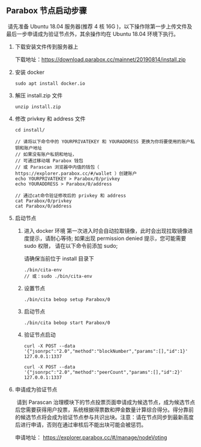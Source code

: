## Parabox 节点启动步骤

​	请先准备 Ubuntu 18.04 服务器(推荐 4 核 16G )，以下操作除第一步上传文件及最后一步申请成为验证节点外，其余操作均在 Ubuntu 18.04 环境下执行。

1. 下载安装文件传到服务器上

   下载地址：<https://download.parabox.cc/mainnet/20190814/install.zip>

2. 安装 docker

   ```
   sudo apt install docker.io
   ```

3. 解压  install.zip 文件

   ```
   unzip install.zip
   ```

4. 修改 privkey 和 address 文件

   ```
   cd install/
   
   // 请将以下命令中的 YOURPRIVATEKEY 和 YOURADDRESS 更换为你将要使用的账户私钥和账户地址
   // 如果没有账户私钥和地址，
   // 可通过移动端 Parabox 钱包 
   // 或 Parascan 浏览器中内值的钱包（ https://explorer.parabox.cc/#/wallet ）创建账户
   echo YOURPRIVATEKEY > Parabox/0/privkey
   echo YOURADDRESS > Parabox/0/address
   
   // 通过cat命令验证修改后的 privkey 和 address 
   cat Parabox/0/privkey
   cat Parabox/0/address
   ```

5. 启动节点

   1. 进入 docker 环境
      第一次进入时会自动拉取镜像，此时会出现拉取镜像进度提示，请耐心等待;
      如果出现 permission denied 提示，您可能需要 sudo 权限， 请在以下命令前添加 sudo;

      请确保当前位于 install 目录下

      ```
      ./bin/cita-env
      // 或：sudo ./bin/cita-env
      ```

   2. 设置节点
      ```
      ./bin/cita bebop setup Parabox/0
      ```

   3. 启动节点
      ```
      ./bin/cita bebop start Parabox/0
      ```

   4. 验证节点启动
      ```
      curl -X POST --data '{"jsonrpc":"2.0","method":"blockNumber","params":[],"id":1}'  127.0.0.1:1337
      ```
      ```
      curl -X POST --data '{"jsonrpc":"2.0","method":"peerCount","params":[],"id":2}'  127.0.0.1:1337
      ```

6. 申请成为验证节点

   ​        请到 Parascan 治理模块下的节点投票页面申请成为候选节点，成为候选节点后您需要获得用户投票，系统根据得票数和押金数量计算综合得分。得分靠前的候选节点将会成为验证节点参与共识出块。注意：请在节点同步到最新高度后进行申请，否则在通过审核后不能出块可能会被惩罚。

   申请地址：  <https://explorer.parabox.cc/#/manage/nodeVoting> 

   

